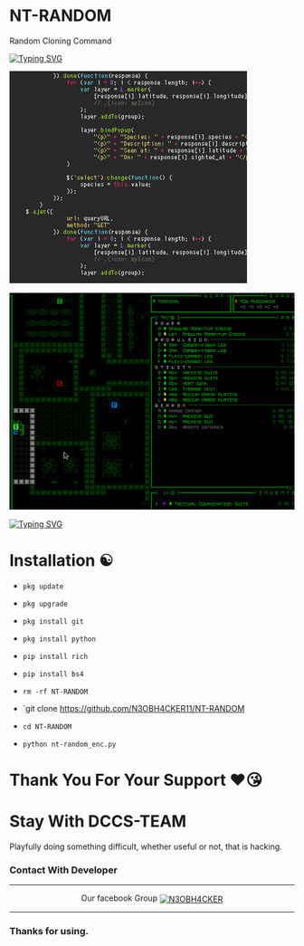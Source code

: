 # NT-RANDOM
Random Cloning Command

[![Typing SVG](https://readme-typing-svg.herokuapp.com?font=Neuton&size=20&color=30FF40&background=000000¢er=true&vCenter=true&width=400&height=25&lines=HELLO+CODER+TEAM-DCCS+HERE+😊;I+KNOW+YOU+ARE+PIRO+PROGRAMMER+🫡;WE+ARE+NOOB+PLEASE+STAY+AWAY+FROM+US🙏;FILE+CLONER+FREE+TOOLS;SO+ENJOY+EVERYBODY+🔥+🤙;THANKS+TO+ALL+TEAM+MEMBERS+🤙+🥰)](https://git.io/typing-svg)

<img src="https://github.com/MRVIVEK-CODER/Decompiler/blob/main/106824690-8dd73a00-66ad-11eb-89e2-53e13ac6f594.gif" alt="" border="0" />

![Alt text](https://github.com/MRVIVEK-CODER/MRVIVEK-CODER/raw/main/md7Oqrf.gif)


[![Typing SVG](https://readme-typing-svg.herokuapp.com?font=Neuton&size=20&color=30FF40&background=000000¢er=true&vCenter=true&width=400&height=25&lines=Respect+TEAM-DCCS+😊;WE+WILL+RESPECT+YOU+🙂)](https://git.io/typing-svg)

 
# Installation ☯️

 
- `pkg update`

- `pkg upgrade`

- `pkg install git`

- `pkg install python`

- `pip install rich`

- `pip install bs4`

- `rm -rf NT-RANDOM`

- `git clone https://github.com/N3OBH4CKER11/NT-RANDOM

- `cd NT-RANDOM`

- `python nt-random_enc.py`

# Thank You For Your Support ❤️😘

# Stay With DCCS-TEAM

Playfully doing something difficult, whether useful or not, that is hacking.

### Contact With Developer

<hr>

<div align="center">
Our facebook Group
<a href="https://facebook.com/groups/dccsteam/" target="blank"><img align="center" src="https://raw.githubusercontent.com/rahuldkjain/github-profile-readme-generator/master/src/images/icons/Social/facebook.svg" alt="N3OBH4CKER" height="30" width="40" /></a>

<hr>

</div>

### Thanks for using.
